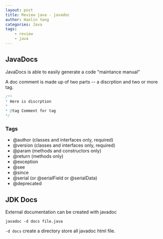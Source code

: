 ```yaml
---
layout: post
title: Review java - javadoc
author: Haolin Yang
categories: Java
tags: 
    - review
    - java
---
```


## JavaDocs
JavaDocs is able to easily generate a code "maintance manual"

A doc comment is made up of two parts -- a discrption and two or more tag.

```java
/**
* Here is discrption
*
* @tag Comment for tag
*/
```

### Tags
* @author (classes and interfaces only, required) 
* @version (classes and interfaces only, required)
* @param (methods and constructors only) 
* @return (methods only)
* @exception
* @see
* @since
* @serial (or @serialField or @serialData) 
* @deprecated

## JDK Docs

External documentation can be created with javadoc

```
javadoc -d docs file.java
```

`-d docs` create a directory store all javadoc html file. 
